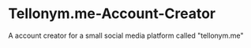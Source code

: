 # Tellonym.me-Account-Creator
A account creator for a small social media platform called "tellonym.me"
